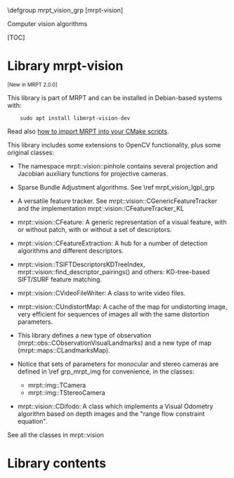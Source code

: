 \defgroup mrpt_vision_grp [mrpt-vision]

Computer vision algorithms

[TOC]

# Library mrpt-vision
<small> [New in MRPT 2.0.0] </small>

This library is part of MRPT and can be installed in Debian-based systems with:

		sudo apt install libmrpt-vision-dev

Read also [how to import MRPT into your CMake scripts](mrpt_from_cmake.html).

This library includes some extensions to OpenCV functionality, plus some
original classes:

- The namespace mrpt::vision::pinhole contains several projection and Jacobian
auxiliary functions for projective cameras.

- Sparse Bundle Adjustment algorithms. See \ref mrpt_vision_lgpl_grp

- A versatile feature tracker. See mrpt::vision::CGenericFeatureTracker and the
implementation mrpt::vision::CFeatureTracker_KL

- mrpt::vision::CFeature: A generic representation of a visual feature, with or
without patch, with or without a set of descriptors.

- mrpt::vision::CFeatureExtraction: A hub for a number of detection algorithms
and different descriptors.

- mrpt::vision::TSIFTDescriptorsKDTreeIndex,
mrpt::vision::find_descriptor_pairings() and others: KD-tree-based SIFT/SURF
feature matching.

- mrpt::vision::CVideoFileWriter: A class to write video files.

- mrpt::vision::CUndistortMap: A cache of the map for undistorting image, very
efficient for sequences of images all with the same distortion parameters.

- This library defines a new type of observation
(mrpt::obs::CObservationVisualLandmarks) and a new type of map
(mrpt::maps::CLandmarksMap).

- Notice that sets of parameters for monocular and stereo cameras are defined in
\ref grp_mrpt_img for convenience, in the classes:
	- mrpt::img::TCamera
	- mrpt::img::TStereoCamera

- mrpt::vision::CDifodo: A class which implements a Visual Odometry algorithm
based on depth images and the "range flow constraint equation".

See all the classes in mrpt::vision

# Library contents
